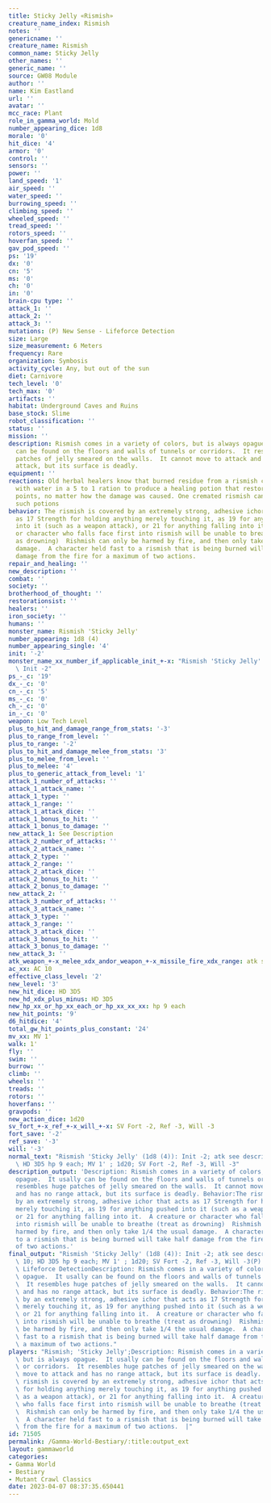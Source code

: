 ```yaml
---
title: Sticky Jelly «Rismish»
creature_name_index: Rismish
notes: ''
genericname: ''
creature_name: Rismish
common_name: Sticky Jelly
other_names: ''
generic_name: ''
source: GW08 Module
author: ''
name: Kim Eastland
url: ''
avatar: ''
mcc_race: Plant
role_in_gamma_world: Mold
number_appearing_dice: 1d8
morale: '0'
hit_dice: '4'
armor: '0'
control: ''
sensors: ''
power: ''
land_speed: '1'
air_speed: ''
water_speed: ''
burrowing_speed: ''
climbing_speed: ''
wheeled_speed: ''
tread_speed: ''
rotors_speed: ''
hoverfan_speed: ''
gav_pod_speed: ''
ps: '19'
dx: '0'
cn: '5'
ms: '0'
ch: '0'
in: '0'
brain-cpu type: ''
attack_1: ''
attack_2: ''
attack_3: ''
mutations: (P) New Sense - Lifeforce Detection
size: Large
size_measurement: 6 Meters
frequency: Rare
organization: Symbosis
activity_cycle: Any, but out of the sun
diet: Carnivore
tech_level: '0'
tech_max: '0'
artifacts: ''
habitat: Underground Caves and Ruins
base_stock: Slime
robot_classification: ''
status: ''
mission: ''
description: Rismish comes in a variety of colors, but is always opague.  It usally
  can be found on the floors and walls of tunnels or corridors.  It resembles huge
  patches of jelly smeared on the walls.  It cannot move to attack and has no range
  attack, but its surface is deadly.
equipment: ''
reactions: Old herbal healers know that burned residue from a rismish can be mixed
  with water in a 5 to 1 ration to produce a healing potion that restores 1d12 hit
  points, no matter how the damage was caused. One cremated rismish can produce 2
  such potions
behavior: The rismish is covered by an extremely strong, adhesive ichor that acts
  as 17 Strength for holding anything merely touching it, as 19 for anything pushed
  into it (such as a weapon attack), or 21 for anything falling into it.  A creature
  or character who falls face first into rismish will be unable to breathe (treat
  as drowning)  Rishmish can only be harmed by fire, and then only take 1/4 the usual
  damage.  A character held fast to a rismish that is being burned will take half
  damage from the fire for a maximum of two actions.
repair_and_healing: ''
new_description: ''
combat: ''
society: ''
brotherhood_of_thought: ''
restorationsist: ''
healers: ''
iron_society: ''
humans: ''
monster_name: Rismish 'Sticky Jelly'
number_appearing: 1d8 (4)
number_appearing_single: '4'
init: '-2'
monster_name_xx_number_if_applicable_init_+-x: "Rismish 'Sticky Jelly' (1d8 (4)):\
  \ Init -2"
ps_-_c: '19'
dx_-_c: '0'
cn_-_c: '5'
ms_-_c: '0'
ch_-_c: '0'
in_-_c: '0'
weapon: Low Tech Level
plus_to_hit_and_damage_range_from_stats: '-3'
plus_to_range_from_level: ''
plus_to_range: '-2'
plus_to_hit_and_damage_melee_from_stats: '3'
plus_to_melee_from_level: ''
plus_to_melee: '4'
plus_to_generic_attack_from_level: '1'
attack_1_number_of_attacks: ''
attack_1_attack_name: ''
attack_1_type: ''
attack_1_range: ''
attack_1_attack_dice: ''
attack_1_bonus_to_hit: ''
attack_1_bonus_to_damage: ''
new_attack_1: See Description
attack_2_number_of_attacks: ''
attack_2_attack_name: ''
attack_2_type: ''
attack_2_range: ''
attack_2_attack_dice: ''
attack_2_bonus_to_hit: ''
attack_2_bonus_to_damage: ''
new_attack_2: ''
attack_3_number_of_attacks: ''
attack_3_attack_name: ''
attack_3_type: ''
attack_3_range: ''
attack_3_attack_dice: ''
attack_3_bonus_to_hit: ''
attack_3_bonus_to_damage: ''
new_attack_3: ''
atk_weapon_+-x_melee_xdx_andor_weapon_+-x_missile_fire_xdx_range: atk see description
ac_xx: AC 10
effective_class_level: '2'
new_level: '3'
new_hit_dice: HD 3D5
new_hd_xdx_plus_minus: HD 3D5
new_hp_xx_or_hp_xx_each_or_hp_xx_xx_xx: hp 9 each
new_hit_points: '9'
d6_hitdice: '4'
total_gw_hit_points_plus_constant: '24'
mv_xx: MV 1'
walk: 1'
fly: ''
swim: ''
burrow: ''
climb: ''
wheels: ''
treads: ''
rotors: ''
hoverfans: ''
gravpods: ''
new_action_dice: 1d20
sv_fort_+-x_ref_+-x_will_+-x: SV Fort -2, Ref -3, Will -3
fort_save: '-2'
ref_save: '-3'
will: '-3'
normal_text: "Rismish 'Sticky Jelly' (1d8 (4)): Init -2; atk see description; AC 10;\
  \ HD 3D5 hp 9 each; MV 1' ; 1d20; SV Fort -2, Ref -3, Will -3"
description_output: 'Description: Rismish comes in a variety of colors, but is always
  opague.  It usally can be found on the floors and walls of tunnels or corridors.  It
  resembles huge patches of jelly smeared on the walls.  It cannot move to attack
  and has no range attack, but its surface is deadly. Behavior:The rismish is covered
  by an extremely strong, adhesive ichor that acts as 17 Strength for holding anything
  merely touching it, as 19 for anything pushed into it (such as a weapon attack),
  or 21 for anything falling into it.  A creature or character who falls face first
  into rismish will be unable to breathe (treat as drowning)  Rishmish can only be
  harmed by fire, and then only take 1/4 the usual damage.  A character held fast
  to a rismish that is being burned will take half damage from the fire for a maximum
  of two actions.'
final_output: "Rismish 'Sticky Jelly' (1d8 (4)): Init -2; atk see description; AC\
  \ 10; HD 3D5 hp 9 each; MV 1' ; 1d20; SV Fort -2, Ref -3, Will -3(P) New Sense -\
  \ Lifeforce DetectionDescription: Rismish comes in a variety of colors, but is always\
  \ opague.  It usally can be found on the floors and walls of tunnels or corridors.\
  \  It resembles huge patches of jelly smeared on the walls.  It cannot move to attack\
  \ and has no range attack, but its surface is deadly. Behavior:The rismish is covered\
  \ by an extremely strong, adhesive ichor that acts as 17 Strength for holding anything\
  \ merely touching it, as 19 for anything pushed into it (such as a weapon attack),\
  \ or 21 for anything falling into it.  A creature or character who falls face first\
  \ into rismish will be unable to breathe (treat as drowning)  Rishmish can only\
  \ be harmed by fire, and then only take 1/4 the usual damage.  A character held\
  \ fast to a rismish that is being burned will take half damage from the fire for\
  \ a maximum of two actions."
players: "Rismish; 'Sticky Jelly';Description: Rismish comes in a variety of colors,\
  \ but is always opague.  It usally can be found on the floors and walls of tunnels\
  \ or corridors.  It resembles huge patches of jelly smeared on the walls.  It cannot\
  \ move to attack and has no range attack, but its surface is deadly. Behavior:The\
  \ rismish is covered by an extremely strong, adhesive ichor that acts as 17 Strength\
  \ for holding anything merely touching it, as 19 for anything pushed into it (such\
  \ as a weapon attack), or 21 for anything falling into it.  A creature or character\
  \ who falls face first into rismish will be unable to breathe (treat as drowning)\
  \  Rishmish can only be harmed by fire, and then only take 1/4 the usual damage.\
  \  A character held fast to a rismish that is being burned will take half damage\
  \ from the fire for a maximum of two actions.  |"
id: 71505
permalink: /Gamma-World-Bestiary/:title:output_ext
layout: gammaworld
categories:
- Gamma World
- Bestiary
- Mutant Crawl Classics
date: 2023-04-07 08:37:35.650441
---
```

